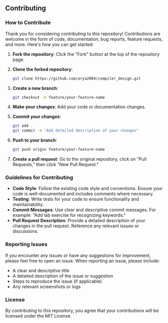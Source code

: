 ## Contributing

### How to Contribute

Thank you for considering contributing to this repository! Contributions are welcome in the form of code, documentation, bug reports, feature requests, and more. Here's how you can get started:

1. **Fork the repository**: Click the "Fork" button at the top of the repository page.

2. **Clone the forked repository**: 
    ```bash
    git clone https://github.com/arya2004/compiler_design.git
    ```

3. **Create a new branch**: 
    ```bash
    git checkout -b feature/your-feature-name
    ```

4. **Make your changes**: Add your code or documentation changes.

5. **Commit your changes**: 
    ```bash
    git add .
    git commit -m "Add detailed description of your changes"
    ```

6. **Push to your branch**: 
    ```bash
    git push origin feature/your-feature-name
    ```

7. **Create a pull request**: Go to the original repository, click on "Pull Requests," then click "New Pull Request." 

### Guidelines for Contributing

- **Code Style**: Follow the existing code style and conventions. Ensure your code is well-documented and includes comments where necessary.
- **Testing**: Write tests for your code to ensure functionality and maintainability.
- **Commit Messages**: Use clear and descriptive commit messages. For example: "Add lab exercise for recognizing keywords."
- **Pull Request Description**: Provide a detailed description of your changes in the pull request. Reference any relevant issues or discussions.

### Reporting Issues

If you encounter any issues or have any suggestions for improvement, please feel free to open an issue. When reporting an issue, please include:

- A clear and descriptive title
- A detailed description of the issue or suggestion
- Steps to reproduce the issue (if applicable)
- Any relevant screenshots or logs

### License

By contributing to this repository, you agree that your contributions will be licensed under the MIT License.

